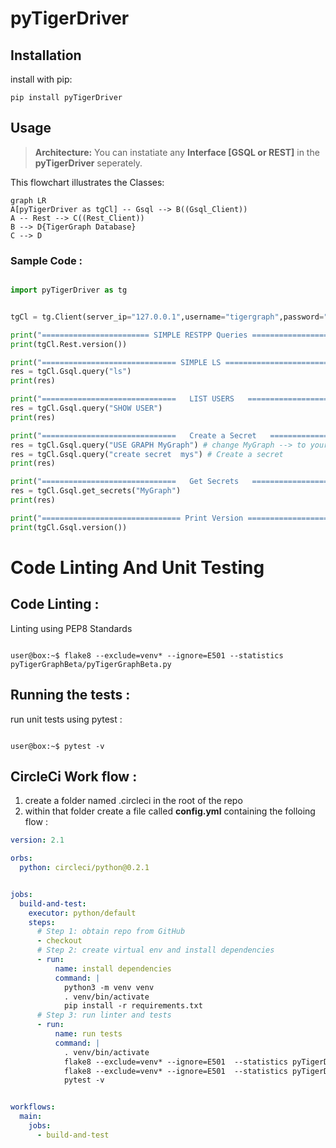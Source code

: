 
# pyTigerDriver 



## Installation

install with pip:

```shell script
pip install pyTigerDriver
```


## Usage


> **Architecture:** You can instatiate any **Interface [GSQL or REST]** in the **pyTigerDriver** seperately.


This flowchart illustrates the Classes:

```mermaid
graph LR
A[pyTigerDriver as tgCl] -- Gsql --> B((Gsql_Client))
A -- Rest --> C((Rest_Client))
B --> D{TigerGraph Database}
C --> D
```
### Sample Code :
```python

import pyTigerDriver as tg


tgCl = tg.Client(server_ip="127.0.0.1",username="tigergraph",password="tigergraph",version="3.0.5")

print("======================== SIMPLE RESTPP Queries ==================================")
print(tgCl.Rest.version())

print("============================== SIMPLE LS ===========================================")
res = tgCl.Gsql.query("ls")
print(res)

print("==============================   LIST USERS   ======================================")
res = tgCl.Gsql.query("SHOW USER")
print(res)

print("==============================   Create a Secret   ======================================")
res = tgCl.Gsql.query("USE GRAPH MyGraph") # change MyGraph --> to your graph
res = tgCl.Gsql.query("create secret  mys") # Create a secret
print(res)

print("==============================   Get Secrets   ======================================")
res = tgCl.Gsql.get_secrets("MyGraph")
print(res)

print("=============================== Print Version =========================================")
print(tgCl.Gsql.version())


```
# Code Linting And Unit Testing

## Code Linting :

Linting using PEP8 Standards

```Shell

user@box:~$ flake8 --exclude=venv* --ignore=E501 --statistics pyTigerGraphBeta/pyTigerGraphBeta.py

```

## Running the tests : 

run unit tests using pytest :

```Shell

user@box:~$ pytest -v

```
## CircleCi Work flow :

1. create a folder named .circleci in the root of the repo
2. within that folder create a file called **config.yml**  containing the folloing flow :

```yaml
version: 2.1

orbs:
  python: circleci/python@0.2.1


jobs:
  build-and-test:
    executor: python/default
    steps:
      # Step 1: obtain repo from GitHub
      - checkout
      # Step 2: create virtual env and install dependencies
      - run:
          name: install dependencies
          command: |
            python3 -m venv venv
            . venv/bin/activate
            pip install -r requirements.txt
      # Step 3: run linter and tests
      - run:
          name: run tests
          command: |
            . venv/bin/activate
            flake8 --exclude=venv* --ignore=E501  --statistics pyTigerDriver/pyDriver.py
            flake8 --exclude=venv* --ignore=E501  --statistics pyTigerDriver/restDriver.py
            pytest -v


workflows:
  main:
    jobs:
      - build-and-test

```
